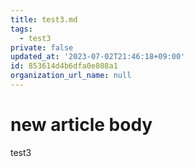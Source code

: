```yaml
---
title: test3.md
tags:
  - test3
private: false
updated_at: '2023-07-02T21:46:18+09:00'
id: 853614d4b6dfa0e808a1
organization_url_name: null
---
```

# new article body
test3
